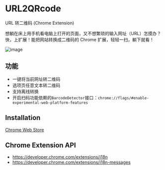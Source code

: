 # URL2QRcode

URL 转二维码 (Chrome Extension)

想躺在床上用手机看电脑上打开的页面，又不想繁琐的输入网址（URL）怎摸办？快，上扩展！能把网站转换成二维码的 Chrome 扩展，轻轻一扫，躺下就看！

![image](http://ww3.sinaimg.cn/mw1024/3eea7a48jw1e7ztor11z1j20ei0brq4j.jpg)

## 功能
- 一键将当前网址转二维码
- 选项页任意文本转二维码
- 支持离线转换
- 开启扫码功能依赖的`BarcodeDetector`接口：`chrome://flags/#enable-experimental-web-platform-features`


## Installation

[Chrome Web Store](https://chrome.google.com/webstore/detail/acedjabgpolnckckknijpejicghpfbnj "Chrome Web Store")

## Chrome Extension API
- https://developer.chrome.com/extensions/i18n
- https://developer.chrome.com/extensions/i18n-messages